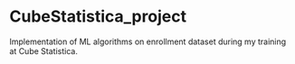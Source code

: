 # CubeStatistica_project
Implementation of ML algorithms on enrollment dataset during my training at Cube Statistica.
